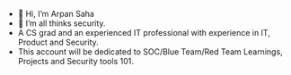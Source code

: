 - 👋 Hi, I’m Arpan Saha
- 👀 I’m all thinks security.
- A CS grad and an experienced IT professional with experience in IT, Product and Security.
- This account will be dedicated to SOC/Blue Team/Red Team Learnings, Projects and Security tools 101.


<!---
asahaccn/asahaccn is a ✨ special ✨ repository because its `README.md` (this file) appears on your GitHub profile.
You can click the Preview link to take a look at your changes.
--->
